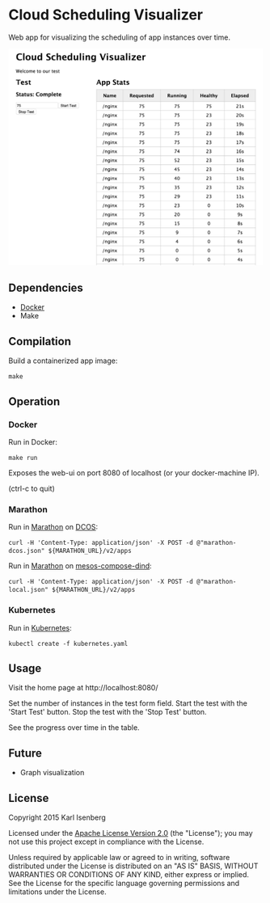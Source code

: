 # Cloud Scheduling Visualizer

Web app for visualizing the scheduling of app instances over time.

![75 nginx instances](./docs/cloud-sched-viz-75.png)


## Dependencies

- [Docker](https://docs.docker.com/installation/)
- Make


## Compilation

Build a containerized app image:

```
make
```


## Operation

### Docker

Run in Docker:

```
make run
```

Exposes the web-ui on port 8080 of localhost (or your docker-machine IP).

(ctrl-c to quit)


### Marathon

Run in [Marathon](https://mesosphere.github.io/marathon/) on [DCOS](https://mesosphere.com/product/):

```
curl -H 'Content-Type: application/json' -X POST -d @"marathon-dcos.json" ${MARATHON_URL}/v2/apps
```

Run in [Marathon](https://mesosphere.github.io/marathon/) on [mesos-compose-dind](https://github.com/karlkfi/mesos-compose-dind):

```
curl -H 'Content-Type: application/json' -X POST -d @"marathon-local.json" ${MARATHON_URL}/v2/apps
```

### Kubernetes

Run in [Kubernetes](http://kubernetes.io/):

```
kubectl create -f kubernetes.yaml
```


## Usage

Visit the home page at http://localhost:8080/

Set the number of instances in the test form field.
Start the test with the 'Start Test' button.
Stop the test with the 'Stop Test' button.

See the progress over time in the table.


## Future

- Graph visualization


## License

   Copyright 2015 Karl Isenberg

   Licensed under the [Apache License Version 2.0](LICENSE) (the "License");
   you may not use this project except in compliance with the License.

   Unless required by applicable law or agreed to in writing, software
   distributed under the License is distributed on an "AS IS" BASIS,
   WITHOUT WARRANTIES OR CONDITIONS OF ANY KIND, either express or implied.
   See the License for the specific language governing permissions and
   limitations under the License.
